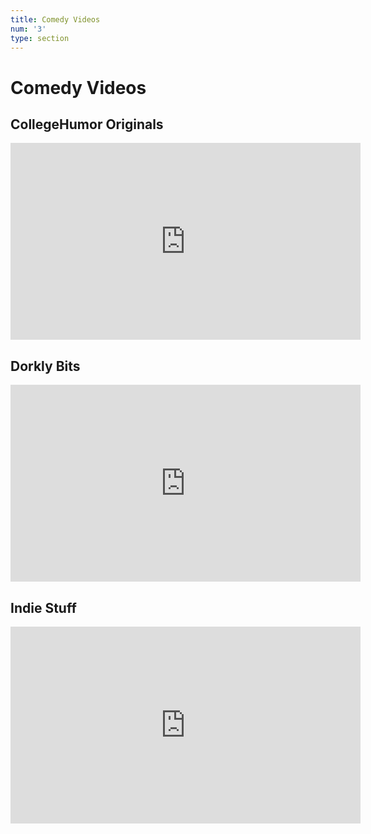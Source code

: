```yaml
---
title: Comedy Videos
num: '3'
type: section
---
```

# Comedy Videos

## CollegeHumor Originals

<iframe width="560" height="315" src="https://www.youtube.com/embed/4wuDbY9_IOI" frameborder="0" allow="accelerometer; autoplay; encrypted-media; gyroscope; picture-in-picture" allowfullscreen></iframe>

## **Dorkly Bits**

<iframe width="560" height="315" src="https://www.youtube.com/embed/Eo7Jd4z_UVg" frameborder="0" allow="autoplay; encrypted-media" allowfullscreen></iframe>

## Indie Stuff

<iframe width="560" height="315" src="https://www.youtube.com/embed/nC8j3bJJsj8" frameborder="0" allow="autoplay; encrypted-media" allowfullscreen></iframe>
